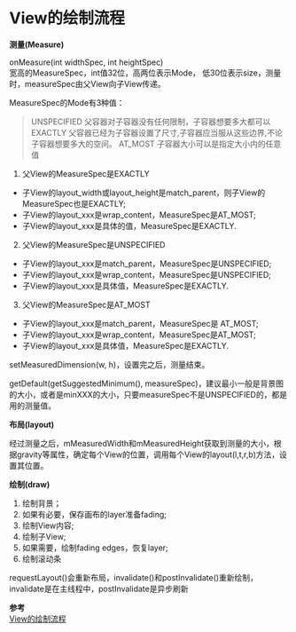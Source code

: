 # View的绘制流程

**测量(Measure)**

onMeasure(int widthSpec, int heightSpec)</br>
宽高的MeasureSpec，int值32位，高两位表示Mode， 低30位表示size，测量时，measureSpec由父View向子View传递。

MeasureSpec的Mode有3种值：
> UNSPECIFIED 父容器对子容器没有任何限制，子容器想要多大都可以
> EXACTLY 父容器已经为子容器设置了尺寸,子容器应当服从这些边界,不论子容器想要多大的空间。
> AT_MOST 子容器大小可以是指定大小内的任意值

1. 父View的MeasureSpec是EXACTLY
  - 子View的layout_width或layout_height是match_parent，则子View的MeasureSpec也是EXACTLY;
  - 子View的layout_xxx是wrap_content，MeasureSpec是AT_MOST;
  - 子View的layout_xxx是具体的值，MeasureSpec是EXACTLY.
2. 父View的MeasureSpec是UNSPECIFIED
  - 子View的layout_xxx是match_parent，MeasureSpec是UNSPECIFIED;
  - 子View的layout_xxx是wrap_content，MeasureSpec是UNSPECIFIED;
  - 子View的layout_xxx是具体值，MeasureSpec是EXACTLY.
3. 父View的MeasureSpec是AT_MOST
  - 子View的layout_xxx是match_parent，MeasureSpec是 AT_MOST;
  - 子View的layout_xxx是wrap_content，MeasureSpec是AT_MOST;
  - 子View的layout_xxx是具体值，MeasureSpec是EXACTLY.

setMeasuredDimension(w, h)，设置完之后，测量结束。</br>

getDefault(getSuggestedMinimum(), measureSpec)，建议最小一般是背景图的大小，或者是minXXX的大小，只要measureSpec不是UNSPECIFIED的，都是用的测量值。

**布局(layout)**

经过测量之后，mMeasuredWidth和mMeasuredHeight获取到测量的大小，根据gravity等属性，确定每个View的位置，调用每个View的layout(l,t,r,b)方法，设置其位置。

**绘制(draw)**

1. 绘制背景；
2. 如果有必要，保存画布的layer准备fading;
3. 绘制View内容;
4. 绘制子View;
5. 如果需要，绘制fading edges，恢复layer;
6. 绘制滚动条

requestLayout()会重新布局，invalidate()和postInvalidate()重新绘制，invalidate是在主线程中，postInvalidate是异步刷新

**参考**</br>
[View的绘制流程](http://www.jianshu.com/p/5a71014e7b1b)
